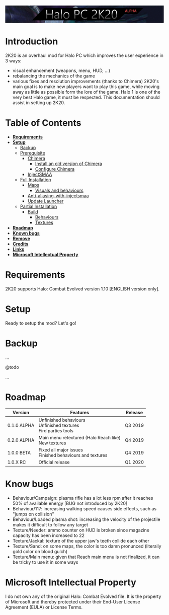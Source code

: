 ![Banner](repository/repository-logo.png "logo")

# Introduction

2K20 is an overhaul mod for Halo PC which improves the user experience in 3 ways:
 - visual enhancement (weapons, menu, HUD, ...)
 - rebalancing the mechanics of the game
 - various fixes and resolution improvements (thanks to Chimera)
2K20's main goal is to make new players want to play this game, while moving away as
little as possible form the lore of the game. Halo 1 is one of the very best Halo
game, it must be respected. This documentation should assist in setting up 2K20.

# Table of Contents

* [**Requirements**](#requirements)
* [**Setup**](#setup)
  * [Backup](#backup)
  * [Prerequisite](#prerequisite)
    * [Chimera](#chimera)
      * [Install an old version of Chimera](#install-an-old-version-of-chimera)
      * [Configure Chimera](#configure-chimera)
    * [InjectSMAA](#injectsmaa)
  * [Full Installation](#full-installation)
    * [Maps](#maps)
      * [Visuals and behaviours](#visuals-and-behaviours)
    * [Anti-aliasing-with-injectsmaa](#anti-aliasing-with-injectsmaa)
    * [Update Launcher](#update-launcher)
  * [Partial Installation](#partial-installation)
    * [Build](#build)
      * [Behaviours](#behaviours)
      * [Textures](#textures)
* [**Roadmap**](#roadmap)
* [**Known bugs**](#known-bugs)
* [**Remove**](#remove)
* [**Credits**](#credits)
* [**Links**](#links)
* [**Microsoft Intellectual Property**](#microsoft-intellectual-property)

# Requirements

2K20 supports Halo: Combat Evolved version 1.10 [ENGLISH version only].

# Setup

Ready to setup the mod? Let's go!

# Backup

...

@todo

...

# Roadmap

| Version      | Features                                                                          | Release |
| ------------ | --------------------------------------------------------------------------------- | ------- |
| 0.1.0 ALPHA  | Unfinished behaviours<br>Unfinished textures<br>Fird parties tools                | Q3 2019 |
| 0.2.0 ALPHA  | Main menu retextured (Halo Reach like)<br>New textures                            | Q4 2019 |
| 1.0.0 BETA   | Fixed all major issues<br>Finished behaviours and textures                        | Q4 2019 |
| 1.0.X RC     | Official release                                                                  | Q1 2020 |


# Know bugs

- Behaviour/Campaign: plasma rifle has a lot less rpm after it reaches 50% of available energy [BUG not introduced by 2K20]
- Behaviour/117: increasing walking speed causes side effects, such as "jumps on collision"
- Behaviour/Loaded plasma shot: increasing the velocity of the projectile makes it difficult to follow any target
- Texture/Needer: ammo counter on HUD is broken since magazine capacity has been increased to 22
- Texture/Jackal: texture of the upper jaw's teeth collide each other
- Texture/Sand: on some maps, the color is too damn pronunced (literally gold color on blood gulch)
- Texture/Main menu: given that Reach main menu is not finalized, it can be tricky to use it in some ways

# Microsoft Intellectual Property

I do not own any of the original Halo: Combat Evolved file. It is the property
of Microsoft and thereby protected under their End-User License Agreement (EULA)
or License Terms.
